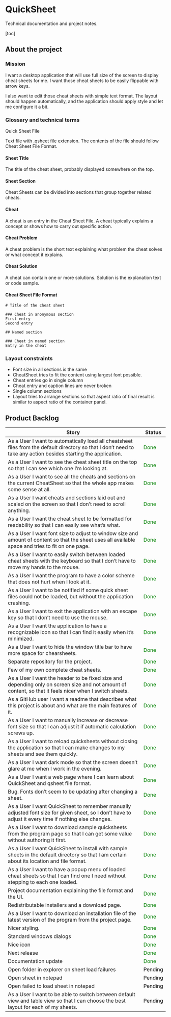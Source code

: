 # QuickSheet

Technical documentation and project notes.

[toc]

## About the project

### Mission

I want a desktop application that will use full size of the screen to display cheat sheets for me. I want those cheat sheets to be easily flippable with arrow keys.

I also want to edit those cheat sheets with simple text format. The layout should happen automatically, and the application should  apply style and let me configure it a bit.

### Glossary and technical  terms

Quick Sheet File

Text file with .qsheet file extension. The contents  of the file should follow Cheat Sheet File Format.

#### Sheet Title

The title of the cheat sheet, probably displayed  somewhere on the top.

#### Sheet Section

Cheat Sheets can be divided into sections that group  together related cheats.

#### Cheat

A cheat is an entry in the Cheat Sheet File. A cheat  typically explains a concept or shows how to carry out specific  action.

#### Cheat Problem

A cheat problem is the short text explaining what  problem the cheat solves or what concept it explains.

#### Cheat Solution

A cheat can contain one or more solutions. Solution  is the explanation text or code sample. 

#### Cheat Sheet File Format

```
# Title of the cheat sheet

### Cheat in anonymous section
First entry
Second entry

## Named section

### Cheat in named section
Entry in the cheat
```

### Layout constraints

- Font size in all sections is the same
- CheatSheet tries to fit the content using  largest font possible.
- Cheat entries go in single column
- Cheat entry and caption lines are never  broken
- Single column sections
- Layout tries to arrange sections so that aspect ratio of  final result is similar to aspect ratio of the container panel.



## Product Backlog

| Story                                                        | Status                                   |
| ------------------------------------------------------------ | ---------------------------------------- |
| As a User I want to automatically  load all cheatsheet files from the default directory so that I don’t need to  take any action besides starting the application. | <span style="color:green">Done</span>    |
| As a User I want to see the cheat  sheet title on the top so that I can see which one I’m looking at. | <span style="color:green">Done</span>    |
| As a User I want to see all the  cheats and sections on the current CheatSheet so that the whole app makes some  sense at all. | <span style="color:green">Done</span>    |
| As a User I want cheats and  sections laid out and scaled on the screen so that I don’t need to scroll  anything. | <span style="color:green">Done</span>    |
| As a User I want the cheat sheet  to be formatted for readability so that I can easily see what’s  what. | <span style="color:green">Done</span>    |
| As a User I want font size to  adjust to window size and amount of content so that the sheet uses all available  space and tries to fit on one page. | <span style="color:green">Done</span>    |
| As a User I want to easily switch  between loaded cheat sheets with the keyboard so that I don’t have to move my  hands to the mouse. | <span style="color:green">Done</span>    |
| As a User I want the program to  have a color scheme that does not hurt when I look at it. | <span style="color:green">Done</span>    |
| As a User I want to be notified if  some quick sheet files could not be loaded, but without the application  crashing. | <span style="color:green">Done</span>    |
| As a User I want to exit the  application with an escape key so that I don’t need to use the  mouse. | <span style="color:green">Done</span>    |
| As a User I want the application  to have a recognizable icon so that I can find it easily when it’s  minimized. | <span style="color:green">Done</span>    |
| As a User I want to hide the  window title bar to have more space for chearsheets. | <span style="color:green">Done</span>    |
| Separate repository for the  project.                        | <span style="color:green">Done</span>    |
| Few of my own complete cheat  sheets.                        | <span style="color:green">Done</span>    |
| As a User I want the header to be  fixed size and depending only on screen size and not amount of content, so that  it feels nicer when I switch sheets. | <span style="color:green">Done</span>    |
| As a GitHub user I want a readme  that describes what this project is about and what are the main features of  it. | <span style="color:green">Done</span>    |
| As a User I want to manually  increase or decrease font size so that I can adjust it if automatic calculation  screws up. | <span style="color:green">Done</span>    |
| As a User I want to reload  quicksheets without closing the application so that I can make changes to my  sheets and see them quickly. | <span style="color:green">Done</span>    |
| As a User I want dark mode so that  the screen doesn’t glare at me when I work in the evening. | <span style="color:green">Done</span>    |
| As a User I want a web page where  I can learn about QuickSheet and qsheet file format. | <span style="color:green">Done</span>    |
| Bug. Fonts don’t seem to be  updating after changing a sheet. | <span style="color:green">Done</span>    |
| As a User I want QuickSheet to  remember manually adjusted font size for given sheet, so I don’t have to adjust  it every time if nothing else changes. | <span style="color:green">Done</span>    |
| As a User I want to download  sample quicksheets from the program page so that I can get some value without  authoring it first. | <span style="color:green">Done</span>    |
| As a User I want QuickSheet to  install with sample sheets in the default directory so that I am certain about  its location and file format. | <span style="color:green">Done</span>    |
| As a User I want to have a popup  menu of loaded cheat sheets so that I can find one I need without stepping to  each one loaded. | <span style="color:green">Done</span>    |
| Project documentation explaining  the file format and the UI. | <span style="color:green">Done</span>    |
| Redistributable installers and a  download page.             | <span style="color:green">Done</span>    |
| As a User I want to download an  installation file of the latest version of the program from the project  page. | <span style="color:green">Done</span>    |
| Nicer styling.                                               | <span style="color:green">Done</span>    |
| Standard windows  dialogs                                    | <span style="color:green">Done</span>    |
| Nice icon                                                    | <span style="color:green">Done</span>    |
| Next release                                                 | <span style="color:green">Done</span>    |
| Documentation update                                         | <span style="color:green">Done</span>    |
| Open folder in explorer on sheet  load failures              | <span style="color:black">Pending</span> |
| Open sheet in  notepad                                       | <span style="color:black">Pending</span> |
| Open failed to load sheet in  notepad                        | <span style="color:black">Pending</span> |
| As a User I want to be able to  switch between default view and table view so that I can choose the best layout  for each of my sheets. | <span style="color:black">Pending</span> |

